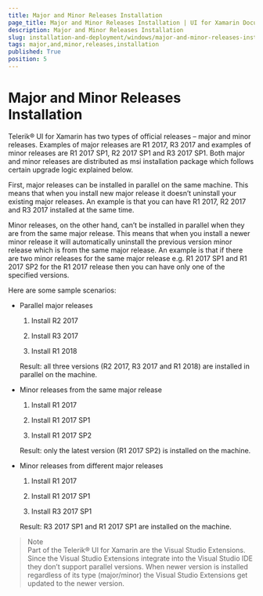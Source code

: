 ```yaml
---
title: Major and Minor Releases Installation
page_title: Major and Minor Releases Installation | UI for Xamarin Documentation
description: Major and Minor Releases Installation
slug: installation-and-deployment/windows/major-and-minor-releases-installation
tags: major,and,minor,releases,installation
published: True
position: 5
---
```


# Major and Minor Releases Installation



Telerik® UI for Xamarin has two types of official releases – major and minor releases. Examples of major releases are R1 2017, R3 2017 and examples of minor releases are R1 2017 SP1, R2 2017 SP1 and R3 2017 SP1. Both major and minor releases are distributed as msi installation package which follows certain upgrade logic explained below.

First, major releases can be installed in parallel on the same machine. This means that when you install new major release it doesn’t uninstall your existing major releases. An example is that you can have R1 2017, R2 2017 and R3 2017 installed at the same time.

Minor releases, on the other hand, can’t be installed in parallel when they are from the same major release. This means that when you install a newer minor release it will automatically uninstall the previous version minor release which is from the same major release. An example is that if there are two minor releases for the same major release e.g. R1 2017 SP1 and R1 2017 SP2 for the R1 2017 release then you can have only one of the specified versions.

Here are some sample scenarios:

* Parallel major releases

	1. Install R2 2017

	1. Install R3 2017

	1. Install R1 2018

	Result: all three versions (R2 2017, R3 2017 and R1 2018) are installed in parallel on the machine.

* Minor releases from the same major release

	1. Install R1 2017

	1. Install R1 2017 SP1

	1. Install R1 2017 SP2

	Result: only the latest version (R1 2017 SP2) is installed on the machine.

* Minor releases from different major releases

	1. Install R1 2017

	1. Install R1 2017 SP1

	1. Install R3 2017 SP1

	Result: R3 2017 SP1 and R1 2017 SP1 are installed on the machine.

>Note <br/>
Part of the Telerik® UI for Xamarin are the Visual Studio Extensions. Since the Visual Studio Extensions integrate into the Visual Studio IDE they don’t support parallel versions. When newer version is installed regardless of its type (major/minor) the Visual Studio Extensions get updated to the newer version.
